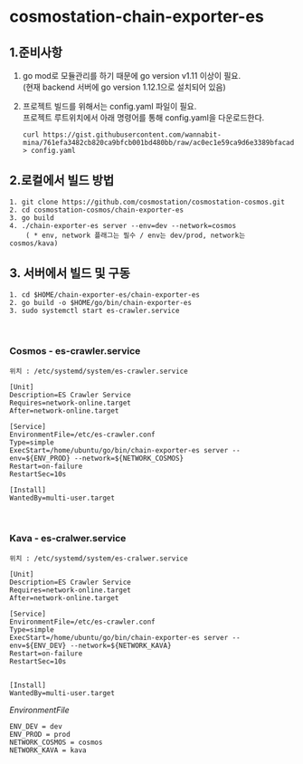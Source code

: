 # cosmostation-chain-exporter-es

## 1.준비사항

1. go mod로 모듈관리를 하기 때문에 go version v1.11 이상이 필요. <br/>
   (현재 backend 서버에 go version 1.12.1으로 설치되어 있음)

2. 프로젝트 빌드를 위해서는 config.yaml 파일이 필요. <br/>
   프로젝트 루트위치에서 아래 명령어를 통해 config.yaml을 다운로드한다. <br/>
   ```
   curl https://gist.githubusercontent.com/wannabit-mina/761efa3482cb820ca9bfcb001bd480bb/raw/ac0ec1e59ca9d6e3389bfacad67682c5e14cdd9c/config.yaml > config.yaml
   ```

## 2.로컬에서 빌드 방법

```
1. git clone https://github.com/cosmostation/cosmostation-cosmos.git
2. cd cosmostation-cosmos/chain-exporter-es
3. go build
4. ./chain-exporter-es server --env=dev --network=cosmos
    ( * env, network 플래그는 필수 / env는 dev/prod, network는 cosmos/kava)
```

## 3. 서버에서 빌드 및 구동

```
1. cd $HOME/chain-exporter-es/chain-exporter-es
2. go build -o $HOME/go/bin/chain-exporter-es
3. sudo systemctl start es-crawler.service
```

<br/>

### Cosmos - es-crawler.service

`위치 : /etc/systemd/system/es-crawler.service`

```
[Unit]
Description=ES Crawler Service
Requires=network-online.target
After=network-online.target

[Service]
EnvironmentFile=/etc/es-crawler.conf
Type=simple
ExecStart=/home/ubuntu/go/bin/chain-exporter-es server --env=${ENV_PROD} --network=${NETWORK_COSMOS}
Restart=on-failure
RestartSec=10s

[Install]
WantedBy=multi-user.target
```

<br/>

### Kava - es-cralwer.service

`위치 : /etc/systemd/system/es-cralwer.service`

```
[Unit]
Description=ES Crawler Service
Requires=network-online.target
After=network-online.target

[Service]
EnvironmentFile=/etc/es-crawler.conf
Type=simple
ExecStart=/home/ubuntu/go/bin/chain-exporter-es server --env=${ENV_DEV} --network=${NETWORK_KAVA}
Restart=on-failure
RestartSec=10s


[Install]
WantedBy=multi-user.target
```

_EnvironmentFile_

```
ENV_DEV = dev
ENV_PROD = prod
NETWORK_COSMOS = cosmos
NETWORK_KAVA = kava
```
